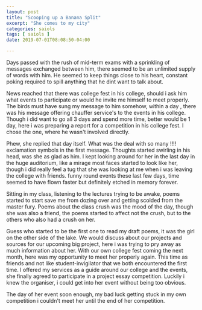 ```yaml
---
layout: post
title: "Scooping up a Banana Split"
excerpt: "She comes to my city"
categories: saiols
tags: [ saiols ]
date: 2019-07-01T08:08:50-04:00

---
```


Days passed with the rush of mid-term exams with a sprinkling of messages exchanged between him, there seemed to be an unlimited supply of words with him. He seemed to keep things close to his heart, constant poking required to spill anything that he dint want to talk about.

News reached that there was college fest in his college, should i ask him what events to participate or would he invite me himself to meet properly. The birds must have sung my message to him somehow, within a day , there was his message offering chauffer service's to the events in his college. Though i did want to go all 3 days and spend more time, better would be 1 day, here i was preparing a report for a competition in his college fest. I chose the one, where he wasn't involved directly.

Phew, she replied that day itself. What was the deal with so many !!!! exclamation symbols in the first message. Thoughts started swirling in his head, was she as glad as him. I kept looking around for her in the last day in the huge auditorium, like a mirage most faces started to look like her, though i did really feel a tug that she was looking at me when i was leaving the college with friends. funny round events these last few days, time seemed to have flown faster but definitely etched in memory forever.

Sitting in my class, listening to the lectures trying to be awake, poems started to start save me from dozing over and getting scolded from the master fury. Poems about the class crush was the mood of the day, though she was also a friend, the poems started to affect not the crush, but to the others who also had a crush on her.

Guess who started to be the first one to read my draft poems, it was the girl on the other side of the lake. We would discuss about our projects and sources for our upcoming big project, here i was trying to pry away as much information about her.  With our own college fest coming the next month, here was my opportunity to meet her properly again. This time as friends and not like student-invigilator that we both encountered the first time. I offered my services as a guide around our college and the events, she finally agreed to participate in a project essay competition. Luckily i knew the organiser, i could get into her event without being too obvious.

The day of her event soon enough, my bad luck getting stuck in my own competition i couldn't meet her until the end of her competition. 

